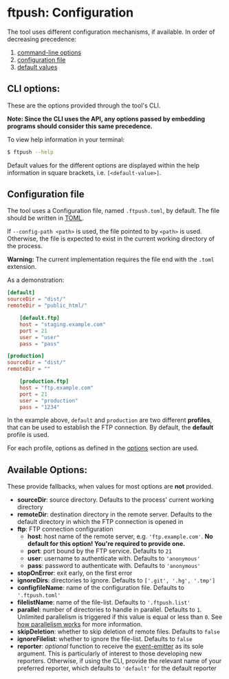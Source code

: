 # ftpush: Configuration

The tool uses different configuration mechanisms, if available. In order
of decreasing precedence:

1. [command-line options](#cli-options)
1. [configuration file](#config-file)
1. [default values](#defaults)

<a name="cli-options"></a>
## CLI options:

These are the options provided through the tool's CLI.

**Note: Since the CLI uses the API, any options passed by embedding
programs should consider this same precedence.**

To view help information in your terminal:

```bash
$ ftpush --help
```

Default values for the different options are displayed within the help
information in square brackets, i.e. `[<default-value>]`.


<a name="config-file"></a>
## Configuration file

The tool uses a Configuration file, named `.ftpush.toml`, by default.
The file should be written in [TOML][toml].

If `--config-path <path>` is used, the file pointed to by `<path>` is used.
Otherwise, the file is expected to exist in the current working directory
of the process.

**Warning:** The current implementation requires the file end with the
`.toml` extension.

As a demonstration:

```toml
[default]
sourceDir = "dist/"
remoteDir = "public_html/"

    [default.ftp]
    host = "staging.example.com"
    port = 21
    user = "user"
    pass = "pass"

[production]
sourceDir = "dist/"
remoteDir = ""

    [production.ftp]
    host = "ftp.example.com"
    port = 21
    user = "production"
    pass = "1234"
```

In the example above, `default` and `production` are two different
**profiles**, that can be used to establish the FTP connection. By
default, the **default** profile is used.

For each profile, options as defined in the [options](#options)
section are used.


<a name="defaults"></a><a name="options"></a>
## Available Options:

These provide fallbacks, when values for most options are **not** provided.

* **sourceDir**: source directory. Defaults to the process' current working
  directory
* **remoteDir**: destination directory in the remote server. Defaults to
  the default directory in which the FTP connection is opened in
* **ftp**: FTP connection configuration
    * **host**: host name of the remote server, e.g. `'ftp.example.com'`. **No
    default for this option! You're required to provide one.**
    * **port**: port bound by the FTP service. Defaults to `21`
    * **user**: username to authenticate with. Defaults to `'anonymous'`
    * **pass**: password to authenticate with. Defaults to `'anonymous'`
* **stopOnError**: exit early, on the first error
* **ignoreDirs**: directories to ignore. Defaults to `['.git', '.hg', '.tmp']`
* **configfileName**: name of the configuration file. Defaults to
  `'.ftpush.toml'`
* **filelistName**: name of the file-list. Defaults to `'.ftpush.list'`
* **parallel**: number of directories to handle in parallel. Defaults to `1`.
  Unlimited parallelism is triggered if this value is equal or less than `0`.
  See [how parallelism works][parallelism] for more information.
* **skipDeletion**: whether to skip deletion of remote files. Defaults to
  `false`
* **ignoreFilelist**: whether to ignore the file-list. Defaults to `false`
* **reporter**: *optional* function to receive the
  [event-emitter][event-emitter] as its sole argument. This is particularly
  of interest to those developing new reporters. Otherwise, if using the
  CLI, provide the relevant name of your preferred reporter, which defaults
  to `'default'` for the default reporter



[toml]:https://github.com/toml-lang/toml
[parallelism]:https://github.com/forfuturellc/ftpush/blob/master/docs/design.md#parallelism
[event-emitter]:https://github.com/forfuturellc/ftpush/blob/master/docs/api.md#event-emitter
